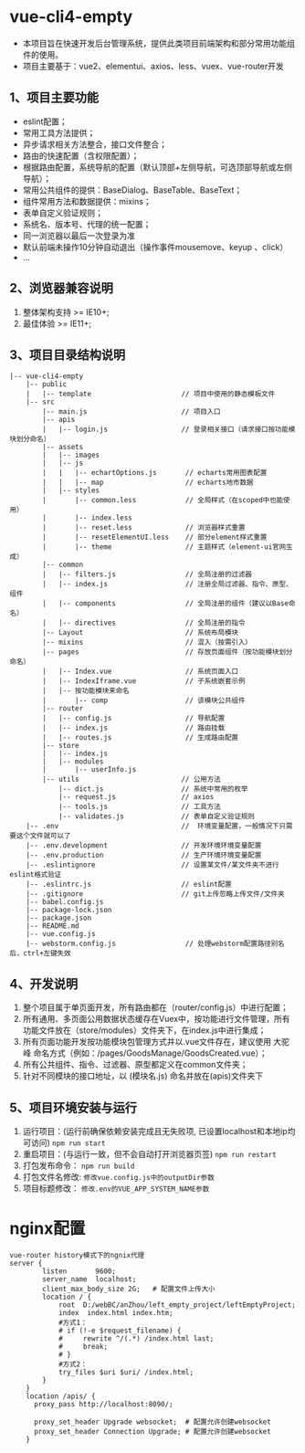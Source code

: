 # vue-cli4-empty
- 本项目旨在快速开发后台管理系统，提供此类项目前端架构和部分常用功能组件的使用。
- 项目主要基于：vue2、elementui、axios、less、vuex、vue-router开发

## 1、项目主要功能
- eslint配置；
- 常用工具方法提供；
- 异步请求相关方法整合，接口文件整合；
- 路由的快速配置（含权限配置）；
- 根据路由配置，系统导航的配置（默认顶部+左侧导航，可选顶部导航或左侧导航）；
- 常用公共组件的提供：BaseDialog、BaseTable、BaseText；
- 组件常用方法和数据提供：mixins；
- 表单自定义验证规则；
- 系统名、版本号、代理的统一配置；
- 同一浏览器以最后一次登录为准
- 默认前端未操作10分钟自动退出（操作事件mousemove、keyup 、click）
- ...

## 2、浏览器兼容说明
1. 整体架构支持 >= IE10+;
2. 最佳体验 >= IE11+;

## 3、项目目录结构说明
```
|-- vue-cli4-empty
    |-- public
    |   |-- template                      // 项目中使用的静态模板文件
    |-- src
        |-- main.js                       // 项目入口
        |-- apis
        |   |-- login.js                  // 登录相关接口（请求接口按功能模块划分命名）
        |-- assets
        |   |-- images
        |   |-- js
        |   |   |-- echartOptions.js       // echarts常用图表配置
        |   |   |-- map                    // echarts地市数据
        |   |-- styles
        |       |-- common.less            // 全局样式（在scoped中也能使用）
        |       |-- index.less
        |       |-- reset.less             // 浏览器样式重置
        |       |-- resetElementUI.less    // 部分element样式重置
        |       |-- theme                  // 主题样式（element-ui官网生成）
        |-- common
        |   |-- filters.js                 // 全局注册的过滤器
        |   |-- index.js                   // 注册全局过滤器、指令、原型、组件
        |   |-- components                 // 全局注册的组件（建议以Base命名）
        |   |-- directives                 // 全局注册的指令
        |-- Layout                         // 系统布局模块
        |-- mixins                         // 混入（按需引入）
        |-- pages                          // 存放页面组件（按功能模块划分命名）
        |   |-- Index.vue                  // 系统页面入口
        |   |-- IndexIframe.vue            // 子系统嵌套示例
        |   |-- 按功能模块来命名
        |       |-- comp                   // 该模块公共组件
        |-- router
        |   |-- config.js                  // 导航配置
        |   |-- index.js                   // 路由挂载
        |   |-- routes.js                  // 生成路由配置
        |-- store
        |   |-- index.js
        |   |-- modules
        |       |-- userInfo.js
        |-- utils                         // 公用方法
            |-- dict.js                   // 系统中常用的枚举
            |-- request.js                // axios
            |-- tools.js                  // 工具方法
            |-- validates.js              // 表单自定义验证规则
    |-- .env                              //  环境变量配置，一般情况下只需要这个文件就可以了
    |-- .env.development                  // 开发环境环境变量配置
    |-- .env.production                   // 生产环境环境变量配置
    |-- .eslintignore                     // 设置某文件/某文件夹不进行eslint格式验证
    |-- .eslintrc.js                      // eslint配置
    |-- .gitignore                        // git上传忽略上传文件/文件夹
    |-- babel.config.js
    |-- package-lock.json
    |-- package.json
    |-- README.md
    |-- vue.config.js
    |-- webstorm.config.js                 // 处理webstorm配置路径别名后，ctrl+左键失效
```

## 4、开发说明
1. 整个项目属于单页面开发，所有路由都在（router/config.js）中进行配置；
2. 所有通用、多页面公用数据状态缓存在Vuex中，按功能进行文件管理，所有功能文件放在（store/modules）文件夹下，在index.js中进行集成；
3. 所有页面功能开发按功能模块包管理方式并以.vue文件存在，建议使用 大驼峰 命名方式（例如：/pages/GoodsManage/GoodsCreated.vue）；
4. 所有公共组件、指令、过滤器、原型都定义在common文件夹；
5. 针对不同模块的接口地址，以 (模块名.js) 命名并放在(apis)文件夹下

## 5、项目环境安装与运行
1. 运行项目：(运行前确保依赖安装完成且无失败项, 已设置localhost和本地ip均可访问)
 `npm run start`
2. 重启项目：(与运行一致，但不会自动打开浏览器页签)
 `npm run restart`
3. 打包发布命令：
 `npm run build`
4. 打包文件名修改:
  `修改vue.config.js中的outputDir参数`
5. 项目标题修改：
   `修改.env的VUE_APP_SYSTEM_NAME参数`

# nginx配置
```
vue-router history模式下的ngnix代理
server {
        listen       9600;
        server_name  localhost;
        client_max_body_size 2G;   # 配置文件上传大小
		location / {
			root  D:/webBC/anZhou/left_empty_project/leftEmptyProject;
            index  index.html index.htm;
            #方式1：
            # if (!-e $request_filename) {
            #     rewrite ^/(.*) /index.html last;
            #     break;
            # }
            #方式2：
            try_files $uri $uri/ /index.html;
        }
    }
    location /apis/ {
      proxy_pass http://localhost:8090/;

      proxy_set_header Upgrade websocket;  # 配置允许创建websocket
      proxy_set_header Connection Upgrade; # 配置允许创建websocket
    }
```

